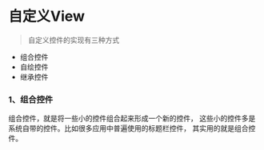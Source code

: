 # 自定义View
>自定义控件的实现有三种方式
* 组合控件
* 自绘控件
* 继承控件
### 1、组合控件
   组合控件，就是将一些小的控件组合起来形成一个新的控件，
这些小的控件多是系统自带的控件。比如很多应用中普遍使用的标题栏控件，
其实用的就是组合控件。